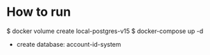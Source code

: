 # How to run 

$ docker volume create local-postgres-v15
$ docker-compose up -d

- create database: account-id-system